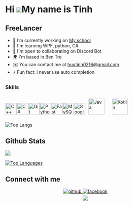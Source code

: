 Hi ![](https://user-images.githubusercontent.com/18350557/176309783-0785949b-9127-417c-8b55-ab5a4333674e.gif)My name is Tinh
============================================================================================================================

FreeLancer
-----------------


- 🔭 I’m currently working on [My school](http://https//edu.viettel.vn/bte-binhdai-thcsvangquoi)  
- 🧠  I'm learning WPF, python, C#  
- 🤝  I'm open to collaborating on Discord Bot  
- 🌍  I'm based in Ben Tre
- ✉️  You can contact me at huutinh0216@gmail.com
- ⚡ Fun fact: i never use auto completion  

### Skills


<p align="left">
<a href="https://docs.microsoft.com/en-us/cpp/?view=msvc-170" target="_blank" rel="noreferrer"><img src="https://raw.githubusercontent.com/danielcranney/readme-generator/main/public/icons/skills/cplusplus-colored.svg" width="36" height="36" alt="C++" /></a><a href="https://docs.microsoft.com/en-us/dotnet/csharp/" target="_blank" rel="noreferrer"><img src="https://raw.githubusercontent.com/danielcranney/readme-generator/main/public/icons/skills/csharp-colored.svg" width="36" height="36" alt="C#" /></a><a href="https://git-scm.com/" target="_blank" rel="noreferrer"><img src="https://raw.githubusercontent.com/danielcranney/readme-generator/main/public/icons/skills/git-colored.svg" width="36" height="36" alt="Git" /></a><a href="https://www.python.org/" target="_blank" rel="noreferrer"><img src="https://raw.githubusercontent.com/danielcranney/readme-generator/main/public/icons/skills/python-colored.svg" width="36" height="36" alt="Python" /></a><a href="https://fastapi.tiangolo.com/" target="_blank" rel="noreferrer"><img src="https://raw.githubusercontent.com/danielcranney/readme-generator/main/public/icons/skills/fastapi-colored.svg" width="36" height="36" alt="Fast API" /></a><a href="https://www.mysql.com/" target="_blank" rel="noreferrer"><img src="https://raw.githubusercontent.com/danielcranney/readme-generator/main/public/icons/skills/mysql-colored.svg" width="36" height="36" alt="MySQL" /></a><a href="https://cloud.google.com/" target="_blank" rel="noreferrer"><img src="https://raw.githubusercontent.com/danielcranney/readme-generator/main/public/icons/skills/googlecloud-colored.svg" width="36" height="36" alt="Google Cloud" /></a><a href="https://www.java.com/" target="_blank"><img style="margin: 10px" src="https://profilinator.rishav.dev/skills-assets/java-original-wordmark.svg" alt="Java" height="50" /></a>  
<a href="https://kotlinlang.org/" target="_blank"><img style="margin: 10px" src="https://profilinator.rishav.dev/skills-assets/kotlinlang-icon.svg" alt="Kotlin" height="50" /></a>  
</p>



 ![Top Langs](https://github-readme-stats.vercel.app/api/top-langs/?username=qpneruy&exclude_repo=github-readme-stats,anuraghazra.github.io&langs_count=5)


## Github Stats  
<div align="center"><img src="https://github-readme-stats.vercel.app/api?username=qpneruy&show_icons=true&count_private=true&hide_border=true" align="left" /></div>  

<br/>

<a href="https://github.com/qpneruy" align="left"><img src="https://github-readme-stats.vercel.app/api/top-langs/?username=qpneruy&langs_count=10&title_color=0891b2&text_color=1C1917&icon_color=0891b2&bg_color=EEEEEE&hide_border=true&locale=en&custom_title=Top%20%Languages" alt="Top Languages" /></a>

## Connect with me  
<div align="center">
<a href="https://github.com/qpneruy" target="_blank">
<img src=https://img.shields.io/badge/github-%2324292e.svg?&style=for-the-badge&logo=github&logoColor=white alt=github style="margin-bottom: 5px;" />
</a>
<a href="https://www.facebook.com/hhuu.tinh679" target="_blank">
<img src=https://img.shields.io/badge/facebook-%232E87FB.svg?&style=for-the-badge&logo=facebook&logoColor=white alt=facebook style="margin-bottom: 5px;" />
</a>  
<div align="center">
<img src="https://komarev.com/ghpvc/?username=qpneruy&&style=flat-square" align="center" />
</div>  

</div>  
